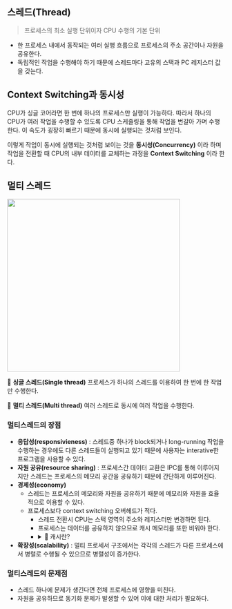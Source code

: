 ## 스레드(Thread)

> 프로세스의 최소 실행 단위이자 CPU 수행의 기본 단위

- 한 프로세스 내에서 동작되는 여러 실행 흐름으로 프로세스의 주소 공간이나 자원을 공유한다.
- 독립적인 작업을 수행해야 하기 때문에 스레드마다 고유의 스택과 PC 레지스터 값을 갖는다.

## Context Switching과 동시성

CPU가 싱글 코어라면 한 번에 하나의 프로세스만 실행이 가능하다. 따라서 하나의 CPU가 여러 작업을 수행할 수 있도록 CPU 스케줄링을 통해 작업을 번갈아 가며 수행한다. 이 속도가 굉장히 빠르기 때문에 동시에 실행되는 것처럼 보인다.

이렇게 작업이 동시에 실행되는 것처럼 보이는 것을 **동시성(Concurrency)** 이라 하며 작업을 전환할 때 CPU의 내부 데이터를 교체하는 과정을 **Context Switching** 이라 한다.

## 멀티 스레드

<img src="https://user-images.githubusercontent.com/62097867/202396873-360af097-ee95-48a4-9e59-36b026ff54da.png" width="400px" />

📌 **싱글 스레드(Single thread)**
프로세스가 하나의 스레드를 이용하여 한 번에 한 작업만 수행한다.

📌 **멀티 스레드(Multi thread)**
여러 스레드로 동시에 여러 작업을 수행한다.

### **멀티스레드의 장점**

- **응답성(responsivieness)** : 스레드중 하나가 block되거나 long-running 작업을 수행하는 경우에도 다른 스레드들이 실행되고 있기 때문에 사용자는 interative한 프로그램을 사용할 수 있다.
- **자원 공유(resource sharing)** : 프로세스간 데이터 교환은 IPC를 통해 이루어지지만 스레드는 프로세스의 메모리 공간을 공유하기 때문에 간단하게 이루어진다.
- **경제성(economy)**
  - 스레드는 프로세스의 메모리와 자원을 공유하기 때문에 메모리와 자원을 효율적으로 이용할 수 있다.
  - 프로세스보다 context switching 오버헤드가 적다.
    - 스레드 전환시 CPU는 스택 영역의 주소와 레지스터만 변경하면 된다.
    - 프로세스는 데이터를 공유하지 않으므로 캐시 메모리를 또한 비워야 한다.
    - <details><summary>🔎 캐시란?</summary>
      캐시는 CPU와 메인메모리 사이에 위치하며 CPU가 한번 이상 읽어들인 데이터를 저장해두는 임시 장소이다. CPU가 해당 데이터를 다시 요구한다면 메인 메모리 대신 캐시로부터 데이터를 전달받을 수 있다. </details>
- **확장성(scalability)** : 멀티 프로세서 구조에서는 각각의 스레드가 다른 프로세스에서 병렬로 수행될 수 있으므로 병렬성이 증가한다.

### **멀티스레드의 문제점**

- 스레드 하나에 문제가 생긴다면 전체 프로세스에 영향을 미친다.
- 자원을 공유하므로 동기화 문제가 발생할 수 있어 이에 대한 처리가 필요하다.
